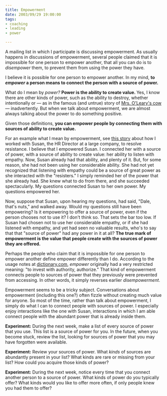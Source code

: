 ```yaml
--- 
title: Empowerment
date: 2003/09/29 19:00:00
tags: 
- coaching
- leading
- power

---
```


<p> A mailing list in which I participate is discussing empowerment. As usually happens in discussions of empowerment, several people claimed that it is impossible for one person to empower another, that all you can do is to <em>disempower</em> them, to prevent them from using the power they have. </p>
<p> I believe it is possible for one person to empower another. In my mind, <strong> to <em>empower</em> a person means to connect the person with a source of power. </strong>
</p>
<p> What do I mean by <em>power?</em>
<strong> Power is the ability to create value. </strong> Yes, I know there are other kinds of power, such as the ability to destroy, whether intentionally or — as in the famous (and untrue) story of <a href="http://www.thechicagofire.com/book.html">Mrs. O'Leary's cow</a> — inadvertently. But when we talk about empowerment, we are almost always talking about the power to do something positive. </p>
<p> Given those definitions, <strong> you can empower people by connecting them with sources of ability to create value. </strong>
</p>
<p> For an example what I mean by empowerment, see <a href="/2003/12/a_story_of_resistance_resolved/">this story</a> about how I worked with Susan, the HR Director at a large company, to resolve resistance. I believe that I empowered Susan. I connected her with a source of power, with a source of ability to create value: her ability to listen with empathy. Now, Susan already had that ability, and plenty of it. But, for some reason, she had not been using her considerable ability. She had not yet recognized that listening with empathy could be a source of great power as she interacted with the "resisters." I simply reminded her of the power that she already had. She knew what to do from there, and she succeeded spectacularly. My questions connected Susan to her own power. My questions empowered her. </p>
<p> Now, suppose that Susan, upon hearing my questions, had said, "Dale, that's nuts," and walked away. Would my questions still have been empowering? Is it empowering to offer a source of power, even if the person chooses not to use it? I don't think so. That sets the bar too low. If Susan had chosen not to use her considerable empathy, or if she had listened with empathy, and yet had seen no valuable results, who's to say that that "source of power" had any power in it at all? <strong> The true mark of empowerment is the value that people create with the sources of power they are offered. </strong>
</p>
<p> Perhaps the people who claim that it is impossible for one person to empower another define empower differently than I do. According to the usage notes at <a href="http://dictionary.reference.com/search?q=empowerment">dictionary.com</a>, <em>empower</em> originally had a very restricted meaning: "to invest with authority, authorize." That kind of empowerment connects people to sources of power that they previously were prevented from accessing. In other words, it simply reverses earlier <em>disempowerment</em>. </p>
<p> Empowerment seems to be a tricky subject. Conversations about empowerment (including this one?) often fizzle without creating much value for anyone. So most of the time, rather than talk about empowerment, I simply do what I can to connect people with sources of power. I especially enjoy interactions like the one with Susan, interactions in which I am able connect people with the abundant power that is already inside them. </p>
<p>
<strong>Experiment:</strong> During the next week, make a list of every source of power that you use. This list is a source of power for you. In the future, when you become stuck, review the list, looking for sources of power that you may have forgotten were available. </p>
<p>
<strong>Experiment:</strong> Review your sources of power. What <em>kinds</em> of sources are abundantly present in your list? What kinds are rare or missing from your list? How could you acquire those kinds of power? </p>
<p>
<strong>Experiment:</strong> During the next week, notice every time that you connect another person to a source of power. What kinds of power do you typically offer? What kinds would you like to offer more often, if only people knew you had them to offer? </p>
